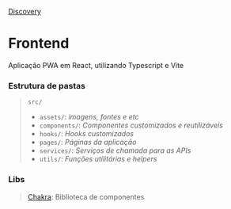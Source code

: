 [Discovery](/docs/discovery.md)

# Frontend

Aplicação PWA em React, utilizando Typescript e Vite


### Estrutura de pastas

> `src/`
>- `assets/`: _imagens, fontes e etc_
>- `components/`: _Componentes customizados e reutilizáveis_
>- `hooks/`: _Hooks customizados_
>- `pages/`: _Páginas da aplicação_
>- `services/`: _Serviços de chamada para as APIs_
>- `utils/`: _Funções utilitárias e helpers_

### Libs
> [Chakra](): Biblioteca de componentes

